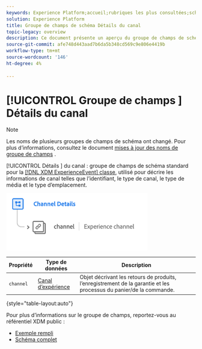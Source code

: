 ```yaml
---
keywords: Experience Platform;accueil;rubriques les plus consultées;schéma;schéma;XDM;ExperienceEvent;champs;schémas;schémas;conception de schéma;groupe de champs;groupe de champs;groupe de champs;
solution: Experience Platform
title: Groupe de champs de schéma Détails du canal
topic-legacy: overview
description: Ce document présente un aperçu du groupe de champs de schéma Détails du canal .
source-git-commit: afe748d443aad7b6da5b348cd569c9e806e4419b
workflow-type: tm+mt
source-wordcount: '146'
ht-degree: 4%

---
```



# [!UICONTROL Groupe de champs ] Détails du canal

>[!NOTE]
>
>Les noms de plusieurs groupes de champs de schéma ont changé. Pour plus d’informations, consultez le document [mises à jour des noms de groupe de champs](../name-updates.md) .

[!UICONTROL Détails ] du canal : groupe de champs de schéma standard pour la  [[!DNL XDM ExperienceEvent] classe](../../classes/experienceevent.md), utilisé pour décrire les informations de canal telles que l’identifiant, le type de canal, le type de média et le type d’emplacement.

![](../../images/field-groups/channel-details.png)

| Propriété | Type de données | Description |
| --- | --- | --- |
| `channel` | [Canal d’expérience](../../data-types/experience-channel.md) | Objet décrivant les retours de produits, l’enregistrement de la garantie et les processus du panier/de la commande. |

{style=&quot;table-layout:auto&quot;}

Pour plus d’informations sur le groupe de champs, reportez-vous au référentiel XDM public :

* [Exemple rempli](https://github.com/adobe/xdm/blob/master/components/fieldgroups/experience-event/experienceevent-channel.example.1.json)
* [Schéma complet](https://github.com/adobe/xdm/blob/master/components/fieldgroups/experience-event/experienceevent-channel.schema.json)
